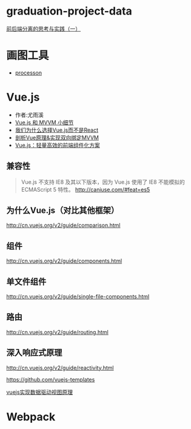 # graduation-project-data

[前后端分离的思考与实践（一）](http://blog.jobbole.com/65513/)

# 画图工具
- [processon](https://www.processon.com/)

# Vue.js
- 作者:尤雨溪
- [Vue.js 和 MVVM 小细节](http://www.cnblogs.com/onepixel/p/6034307.html)
- [我们为什么选择Vue.js而不是React](http://www.infoq.com/cn/news/2016/12/why-Vue-js-no-react)
- [剖析Vue原理&实现双向绑定MVVM](https://segmentfault.com/a/1190000006599500)
- [Vue.js：轻量高效的前端组件化方案](http://www.csdn.net/article/1970-01-01/2825439)

## 兼容性
>Vue.js 不支持 IE8 及其以下版本，因为 Vue.js 使用了 IE8 不能模拟的 ECMAScript 5 特性。
http://caniuse.com/#feat=es5

## 为什么Vue.js（对比其他框架）
http://cn.vuejs.org/v2/guide/comparison.html

## 组件

http://cn.vuejs.org/v2/guide/components.html

## 单文件组件

http://cn.vuejs.org/v2/guide/single-file-components.html

## 路由

http://cn.vuejs.org/v2/guide/routing.html

## 深入响应式原理

http://cn.vuejs.org/v2/guide/reactivity.html



https://github.com/vuejs-templates

[vuejs实现数据驱动视图原理](http://www.cnblogs.com/caizhenbo/p/6418284.html)

# Webpack
